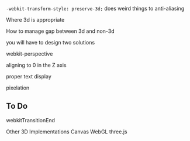 
`-webkit-transform-style: preserve-3d;` does weird things to anti-aliasing

Where 3d is appropriate

How to manage gap between 3d and non-3d 

  you will have to design two solutions
  

webkit-perspective



aligning to 0 in the Z axis

  proper text display
  
  pixelation
  
  
  
## To Do

webkitTransitionEnd

Other 3D Implementations
  Canvas
  WebGL
  three.js